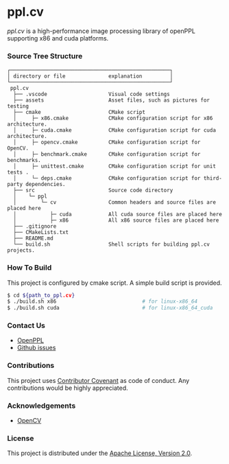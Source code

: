 # ppl.cv
*ppl.cv* is a high-performance image processing library of openPPL supporting x86 and cuda platforms.

### Source Tree Structure
```
┌────────────────────────────────────────────────────┐
│ directory or file              explanation         │
└────────────────────────────────────────────────────┘
 ppl.cv
  ├── .vscode                    Visual code settings
  ├── assets                     Asset files, such as pictures for testing
  ├── cmake                      CMake script
  │     ├─ x86.cmake             CMake configuration script for x86 architecture.
  │     ├─ cuda.cmake            CMake configuration script for cuda architecture.
  │     ├─ opencv.cmake          CMake configuration script for OpenCV.
  │     ├─ benchmark.cmake       CMake configuration script for benchmarks.
  │     ├─ unittest.cmake        CMake configuration script for unit tests .
  │     └─ deps.cmake            CMake configuration script for third-party dependencies.
  ├── src                        Source code directory
  │    └─ ppl
  │        └─ cv                 Common headers and source files are placed here
  │           ├─ cuda            All cuda source files are placed here
  │           ├─ x86             All x86 source files are placed here
  ├── .gitignore
  ├── CMakeLists.txt
  ├── README.md
  └── build.sh                   Shell scripts for building ppl.cv projects.
```
### How To Build
This project is configured by cmake script. A simple build script is provided.
```sh
$ cd ${path_to_ppl.cv}
$ ./build.sh x86                            # for linux-x86_64
$ ./build.sh cuda                           # for linux-x86_64_cuda
```
### Contact Us

* [OpenPPL](https://openppl.ai/)
* [Github issues](https://github.com/openppl-public/ppl.cv/issues)

### Contributions
This project uses [Contributor Covenant](https://www.contributor-covenant.org/) as code of conduct. Any contributions would be highly appreciated.

### Acknowledgements
* [OpenCV](https://github.com/opencv/opencv)

### License
This project is distributed under the [Apache License, Version 2.0](LICENSE).

